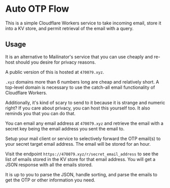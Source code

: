 # Auto OTP Flow

This is a simple Cloudflare Workers service to take incoming email, store it into a KV store, and permit retrieval of the email with a query.

## Usage

It is an alternative to Mailinator's service that you can use cheaply and re-host should you desire for privacy reasons.

A public version of this is hosted at `470079.xyz`.

`.xyz` domains more than 6 numbers long are cheap and relatively short. A top-level domain is necessary to use the catch-all email functionality of Cloudflare Workers.

Additionally, it's kind of scary to send to it because it is strange and numeric right? If you care about privacy, you can host this yourself too. It also reminds you that you can do that.

You can email any email address at `470079.xyz` and retrieve the email with a secret key being the email address you sent the email to.

Setup your mail client or service to selectively forward the OTP email(s) to your secret target email address. The email will be stored for an hour.

Visit the endpoint `https://470079.xyz/r/secret_email_address` to see the list of emails stored in the KV store for that email address. You will get a JSON response with all the emails stored.

It is up to you to parse the JSON, handle sorting, and parse the emails to get the OTP or other information you need.
